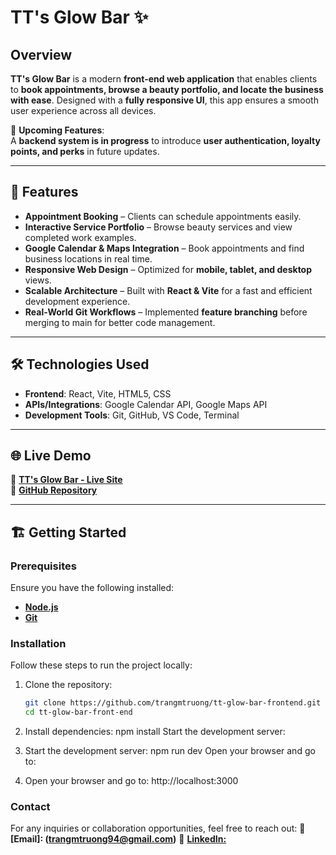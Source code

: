# TT's Glow Bar ✨

## Overview

**TT's Glow Bar** is a modern **front-end web application** that enables clients to **book appointments, browse a beauty portfolio, and locate the business with ease**. Designed with a **fully responsive UI**, this app ensures a smooth user experience across all devices.

🚀 **Upcoming Features**:  
A **backend system is in progress** to introduce **user authentication, loyalty points, and perks** in future updates.

---

## 🚀 Features

- **Appointment Booking** – Clients can schedule appointments easily.
- **Interactive Service Portfolio** – Browse beauty services and view completed work examples.
- **Google Calendar & Maps Integration** – Book appointments and find business locations in real time.
- **Responsive Web Design** – Optimized for **mobile, tablet, and desktop** views.
- **Scalable Architecture** – Built with **React & Vite** for a fast and efficient development experience.
- **Real-World Git Workflows** – Implemented **feature branching** before merging to main for better code management.

---

## 🛠 Technologies Used

- **Frontend**: React, Vite, HTML5, CSS
- **APIs/Integrations**: Google Calendar API, Google Maps API
- **Development Tools**: Git, GitHub, VS Code, Terminal

---

## 🌐 Live Demo

🔗 **[TT's Glow Bar - Live Site](https://trangmtruong.github.io/tt-glow-bar-frontend/)**  
📂 **[GitHub Repository](https://github.com/trangmtruong/tt-glow-bar-frontend)**

---

## 🏗️ Getting Started

### **Prerequisites**

Ensure you have the following installed:

- **[Node.js](https://nodejs.org/)**
- **[Git](https://git-scm.com/)**

### **Installation**

Follow these steps to run the project locally:

1. Clone the repository:

   ```bash
   git clone https://github.com/trangmtruong/tt-glow-bar-frontend.git
   cd tt-glow-bar-front-end
   ```

2. Install dependencies:
   npm install
   Start the development server:

3. Start the development server:
   npm run dev
   Open your browser and go to:

4. Open your browser and go to:
   http://localhost:3000

### **Contact**

For any inquiries or collaboration opportunities, feel free to reach out:
📧 **[Email]: (trangmtruong94@gmail.com)**
💼 **[LinkedIn:](https://www.linkedin.com/in/trangmtruong/)**
